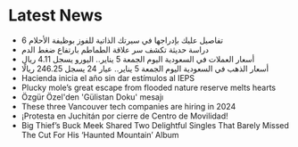 # Latest News
-  6 تفاصيل عليك بإدراجها في سيرتك الذاتية للفوز بوظيفة الأحلام
-  دراسة حديثة تكشف سر علاقة الطماطم بارتفاع ضغط الدم
-  أسعار العملات في السعودية اليوم الجمعة 5 يناير.. اليورو يسجل 4.11 ريال
-  أسعار الذهب في السعودية اليوم الجمعة 5 يناير.. عيار 24 يسجل 246.25 ريالًا
-  Hacienda inicia el año sin dar estímulos al IEPS
-  Plucky mole’s great escape from flooded nature reserve melts hearts
-  Özgür Özel'den 'Gülistan Doku' mesajı
-  These three Vancouver tech companies are hiring in 2024
-  ¡Protesta en Juchitán por cierre de Centro de Movilidad!
-  Big Thief’s Buck Meek Shared Two Delightful Singles That Barely Missed The Cut For His ‘Haunted Mountain’ Album
